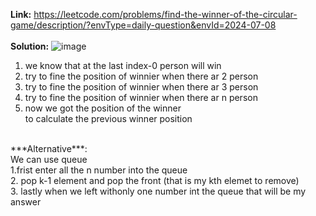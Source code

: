 **Link:** https://leetcode.com/problems/find-the-winner-of-the-circular-game/description/?envType=daily-question&envId=2024-07-08
<br><br>
**Solution:**
![image](https://github.com/ShreyasiDebnath/Leetcode_daily/assets/92165807/77e0733f-fe0f-4960-ab1b-2f83368d2d38)
<br>
  1. we know that at the last index-0 person will win
  2. try to fine the position of winnier when there ar 2 person
  3. try to fine the position of winnier when there ar 3 person
  4.  try to fine the position of winnier when there ar n person
  5.  now we got the position of the winner <br>
  to calculate the previous winner position
<br>
***Alternative***:
<br>
We can use queue
<br>
1.frist enter all the n number into the queue<br>
2. pop k-1 element and pop the front (that is my kth elemet to remove)<br>
3. lastly when we left withonly one number int the queue that will be my answer<br>
